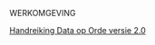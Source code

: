 WERKOMGEVING

[Handreiking Data op Orde versie 2.0](https://geonovum.github.io/ROST/HRDoO/index.html)
